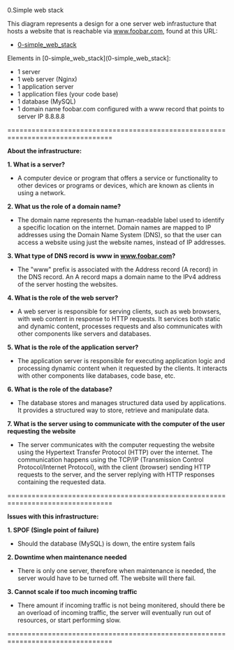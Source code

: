 0.Simple web stack

This diagram represents a design for a one server web infrastucture that hosts a
website that is reachable via www.foobar.com, found at this URL:
* [0-simple_web_stack](0-simple_web_stack)

Elements in [0-simple_web_stack](0-simple_web_stack]:
 * 1 server
 * 1 web server (Nginx)
 * 1 application server
 * 1 application files (your code base)
 * 1 database (MySQL)
 * 1 domain name foobar.com configured with a www record that points to
   server IP 8.8.8.8

================================================================================

**About the infrastructure:**

**1. What is a server?**
  - A computer device or program that offers a service or functionality to other
  devices or programs or devices, which are known as clients in using a network.

**2. What us the role of a domain name?**
  - The domain name represents the human-readable label used to identify a
  specific location on the internet. Domain names are mapped to IP addresses
  using the Domain Name System (DNS), so that the user can access a website
  using just the website names, instead of IP addresses.

**3. What type of DNS record is www in www.foobar.com?**
  - The "www" prefix is associated with the Address record (A record) in the DNS
  record. An A record maps a domain name to the IPv4 address of the server
  hosting the websites.

**4. What is the role of the web server?**
  - A web server is responsible for serving clients, such as web browsers, with
  web content in response to HTTP requests. It services both static and dynamic
  content, processes requests and also communicates with other components like
  servers and databases.

**5. What is the role of the application server?**
  - The application server is responsible for executing application logic and
  processing dynamic content when it requested by the clients. It interacts with
  other components like databases, code base, etc.

**6. What is the role of the database?**
  - The database stores and manages structured data used by applications.
  It provides a structured way to store, retrieve and manipulate data.

**7. What is the server using to communicate with the computer of the user
     requesting the website**
  - The server communicates with the computer requesting the website using the
  Hypertext Transfer Protocol (HTTP) over the internet. The communication
  happens using the TCP/IP (Transmission Control Protocol/Internet Protocol),
  with the client (browser) sending HTTP requests to the server, and the server
  replying with HTTP responses containing the requested data.

================================================================================

**Issues with this infrastructure:**

**1. SPOF (Single point of failure)**
  - Should the database (MySQL) is down, the entire system fails

**2. Downtime when maintenance needed**
  - There is only one server, therefore when maintenance is needed, the server
  would have to be turned off. The website will there fail.

**3. Cannot scale if too much incoming traffic**
  - There amount if incoming traffic is not being monitered, should there be an
  overload of incoming traffic, the server will eventually run out of resources,
  or start performing slow.

================================================================================